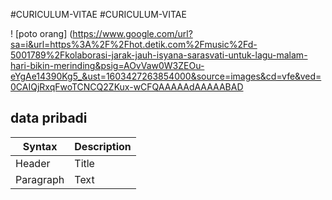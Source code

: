 #CURICULUM-VITAE
#CURICULUM-VITAE
 
! [poto orang] (https://www.google.com/url?sa=i&url=https%3A%2F%2Fhot.detik.com%2Fmusic%2Fd-5001789%2Fkolaborasi-jarak-jauh-isyana-sarasvati-untuk-lagu-malam-hari-bikin-merinding&psig=AOvVaw0W3ZEOu-eYgAe14390Kg5_&ust=1603427263854000&source=images&cd=vfe&ved=0CAIQjRxqFwoTCNCQ2ZKux-wCFQAAAAAdAAAAABAD
##  data pribadi
 
| Syntax      | Description |
| ----------- | ----------- |
| Header      | Title       |
| Paragraph   | Text        |
